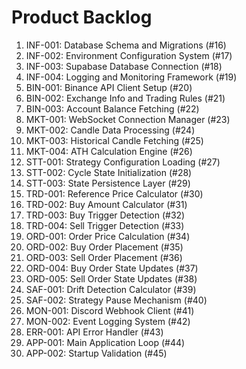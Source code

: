 # Product Backlog

1. INF-001: Database Schema and Migrations (#16)
2. INF-002: Environment Configuration System (#17)
3. INF-003: Supabase Database Connection (#18)
4. INF-004: Logging and Monitoring Framework (#19)
5. BIN-001: Binance API Client Setup (#20)
6. BIN-002: Exchange Info and Trading Rules (#21)
7. BIN-003: Account Balance Fetching (#22)
8. MKT-001: WebSocket Connection Manager (#23)
9. MKT-002: Candle Data Processing (#24)
10. MKT-003: Historical Candle Fetching (#25)
11. MKT-004: ATH Calculation Engine (#26)
12. STT-001: Strategy Configuration Loading (#27)
13. STT-002: Cycle State Initialization (#28)
14. STT-003: State Persistence Layer (#29)
15. TRD-001: Reference Price Calculator (#30)
16. TRD-002: Buy Amount Calculator (#31)
17. TRD-003: Buy Trigger Detection (#32)
18. TRD-004: Sell Trigger Detection (#33)
19. ORD-001: Order Price Calculation (#34)
20. ORD-002: Buy Order Placement (#35)
21. ORD-003: Sell Order Placement (#36)
22. ORD-004: Buy Order State Updates (#37)
23. ORD-005: Sell Order State Updates (#38)
24. SAF-001: Drift Detection Calculator (#39)
25. SAF-002: Strategy Pause Mechanism (#40)
26. MON-001: Discord Webhook Client (#41)
27. MON-002: Event Logging System (#42)
28. ERR-001: API Error Handler (#43)
29. APP-001: Main Application Loop (#44)
30. APP-002: Startup Validation (#45)
